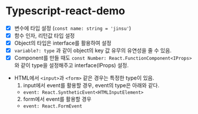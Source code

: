 # Typescript-react-demo

- [x] 변수에 타입 설정 (`const name: string = 'jinsu'`)
- [x] 함수 인자, 리턴값 타입 설정
- [x] Object의 타입은 interface를 활용하여 설정
- [x] `variable?: type` 과 같이 object의 key 값 유무의 유연성을 줄 수 있음.
- [x] Component를 만들 때도 `const Number: React.FunctionComponent<IProps>` 와 같이 type을 설정해주고 interface(IProps) 설정.
- HTML에서 `<input>`과 `<form>` 같은 경우는 특정한 type이 있음.
  1.  input에서 event를 활용할 경우, event의 type은 아래와 같다.
  - `event: React.SyntheticEvent<HTMLInputElement>`
  2.  form에서 event를 활용할 경우
  - `event: React.FormEvent`
